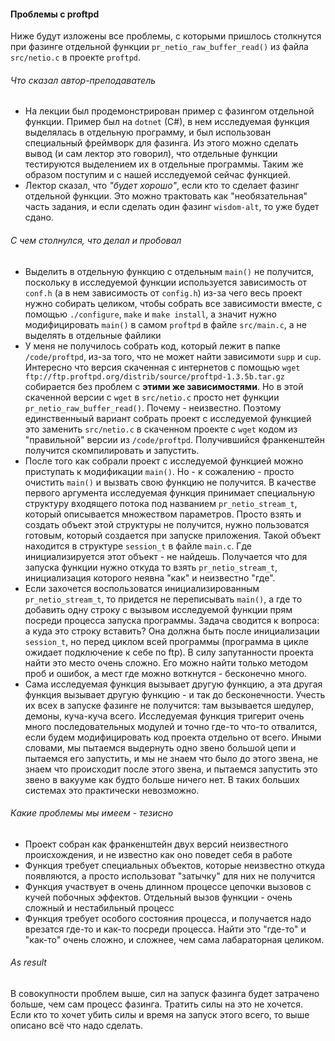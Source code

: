 #### Проблемы с proftpd

Ниже будут изложены все проблемы, с которыми пришлось столкнутся 
при фазинге отдельной функции `pr_netio_raw_buffer_read()` из файла `src/netio.c` в проекте `proftpd`.

###### Что сказал автор-преподаватель

- На лекции был продемонстрирован пример с фазингом отдельной функции.
Пример был на `dotnet` (C#), в нем исследуемая функция выделялась в отдельную программу,
и был использован специальный фреймворк для фазинга. Из этого можно сделать вывод (и сам лектор это говорил),
что отдельные функции тестируются выделением их в отдельные программы. Таким же образом поступим и с 
нашей исследуемой сейчас функцией.
- Лектор сказал, что _"будет хорошо"_, если кто то сделает фазинг отдельной функции.
Это можно трактовать как "необязательная" часть задания,  и если сделать один фазинг `wisdom-alt`,
то уже будет сдано.

###### С чем столнулся, что делал и пробовал

- Выделить в отдельную функцию с отдельным `main()` не получится, поскольку в исследуемой
функции используется зависимость от `conf.h` (а в нем зависимость от `config.h`) из-за чего
весь проект нужно собирать целиком, чтобы собрать все зависимости вместе, с помощью `./configure`, `make` 
и `make install`, а значит нужно модифицировать `main()` в самом `proftpd` в файле `src/main.c`, а не выделять в отдельные файлики
- У меня не получилось собрать код, который лежит в папке `/code/proftpd`, из-за того, что 
не может найти зависимоти `supp` и `cup`. Интересно что версия скаченная с интернетов с помощью
`wget ftp://ftp.proftpd.org/distrib/source/proftpd-1.3.5b.tar.gz` собирается без проблем с **этими же
зависимостями**. Но в этой скаченной версии с `wget` в `src/netio.c` просто нет функции `pr_netio_raw_buffer_read()`. 
Почему - неизвестно. Поэтому единственныый вариант собрать проект с исследуемой функцией это заменить 
`src/netio.c` в скаченном проекте с `wget` кодом из "правильной" версии из `/code/proftpd`. Получившийся франкенштейн
получится скомпилировать и запустить.
- После того как собрали проект с исследуемой функцией можно приступать к модификации `main()`. Но - к сожалению - просто
очистить `main()` и вызвать свою функцию не получится. В качестве первого аргумента исследуемая функция принимает специальную
структуру входящего потока под названием `pr_netio_stream_t`, который описывается множеством параметров. Просто взять и создать
объект этой структуры не получится, нужно пользоватся готовым, который создается при запуске приложения. Такой объект находится в
структуре `session_t` в файле `main.c`. Где инициализируется этот объект - не найдешь. Получается что для запуска функции нужно
откуда то взять `pr_netio_stream_t`, инициализация которого неявна "как" и неизвестно "где". 
- Если захочется воспользоватся инициализированным `pr_netio_stream_t`, то придется не переписывать `main()`, а где то добавить одну
строку с вызывом исследуемой функции прям посреди процесса запуска программы. Задача сводится к вопроса: а куда это строку вставить? Она должна быть после инициализации `session_t`,
но перед циклом всей программы (программа в цикле ожидает подключение к себе по ftp). В силу запутанности проекта найти это место очень сложно.
Его можно найти только методом проб и ошибок, а мест где можно воткнутся - бесконечно много.
- Сама исследуемая функция вызывает другую функцию, а эта другая функция вызывает другую функцию - и так до бесконечности. Учесть 
их всех в запуске фазинге не получится: там вызывается шедулер, демоны, куча-куча всего. Исследуемая функция тригерит очень много последовательных
модулей и точно где-то что-то отвалится, если будем модифицировать код проекта отдельно от всего. Иными словами, мы пытаемся выдернуть одно звено 
большой цепи и пытаемся его запустить, и мы не знаем что было до этого звена, не знаем что происходит после этого звена, и пытаемся запустить это звено 
в вакууме как будто больше ничего нет. В таких больших системах это практически невозможно.

###### Какие проблемы мы имеем - тезисно

- Проект собран как франкенштейн двух версий неизвестного происхождения, и не известно как оно поведет себя в работе
- Функция требует специальных объектов, которые неизвестно откуда появляются, а просто использоват "затычку" для них не получится
- Функция участвует в очень длинном процессе цепочки вызовов с кучей побочных эффектов. Отдельный вызов функции - очень сложный и нестабильный процесс
- Функция требует особого состояния процесса, и получается надо врезатся где-то и как-то посреди процесса. Найти это "где-то" и "как-то" очень сложно, и сложнее,
чем сама лабараторная целиком. 

###### As result

В совокупности проблем выше, сил на запуск фазинга будет затрачено больше, чем сам процесс фазинга. Тратить силы на это не хочется.
Если кто то хочет убить силы и время на запуск этого всего, то выше описано всё что надо сделать. 